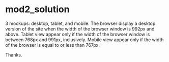 # mod2_solution

3 mockups: desktop, tablet, and mobile.
The browser display a desktop version of the site when the width of the browser window is 992px and above.
Tablet view appear only if the width of the browser window is between 768px and 991px, inclusively.
Mobile view appear only if the width of the browser is equal to or less than 767px.

Thanks.
